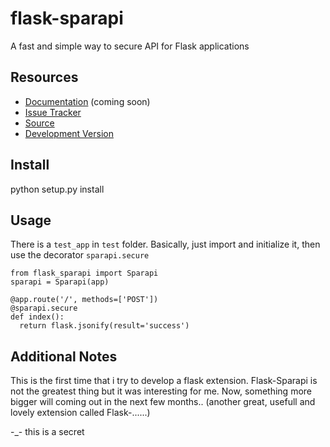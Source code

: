 flask-sparapi
=============

A fast and simple way to secure API for Flask applications

Resources
---------

- [Documentation](http://packages.python.org/Flask-Sparapi) (coming soon)
- [Issue Tracker](https://github.com/sovanna/flask-sparapi/issues)
- [Source](https://github.com/sovanna/flask-sparapi)
- [Development Version](https://github.com/sovanna/flask-sparapi/raw/develop#egg=Flask-Sparapi-dev)

Install
-------

python setup.py install


Usage
-----

There is a `test_app` in `test` folder.
Basically, just import and initialize it, then use the decorator `sparapi.secure`

	from flask_sparapi import Sparapi
	sparapi = Sparapi(app)

	@app.route('/', methods=['POST'])
	@sparapi.secure
	def index():
	  return flask.jsonify(result='success')


Additional Notes
----------------

This is the first time that i try to develop a flask extension.
Flask-Sparapi is not the greatest thing but it was interesting for me.
Now, something more bigger will coming out in the next few months..
(another great, usefull and lovely extension called Flask-......)

-_- this is a secret